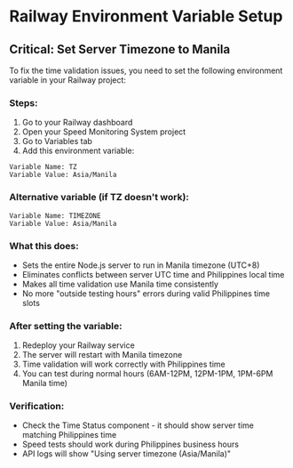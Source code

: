 # Railway Environment Variable Setup

## Critical: Set Server Timezone to Manila

To fix the time validation issues, you need to set the following environment variable in your Railway project:

### Steps:
1. Go to your Railway dashboard
2. Open your Speed Monitoring System project
3. Go to Variables tab
4. Add this environment variable:

```
Variable Name: TZ
Variable Value: Asia/Manila
```

### Alternative variable (if TZ doesn't work):
```
Variable Name: TIMEZONE  
Variable Value: Asia/Manila
```

### What this does:
- Sets the entire Node.js server to run in Manila timezone (UTC+8)
- Eliminates conflicts between server UTC time and Philippines local time
- Makes all time validation use Manila time consistently
- No more "outside testing hours" errors during valid Philippines time slots

### After setting the variable:
1. Redeploy your Railway service
2. The server will restart with Manila timezone
3. Time validation will work correctly with Philippines time
4. You can test during normal hours (6AM-12PM, 12PM-1PM, 1PM-6PM Manila time)

### Verification:
- Check the Time Status component - it should show server time matching Philippines time
- Speed tests should work during Philippines business hours
- API logs will show "Using server timezone (Asia/Manila)"
